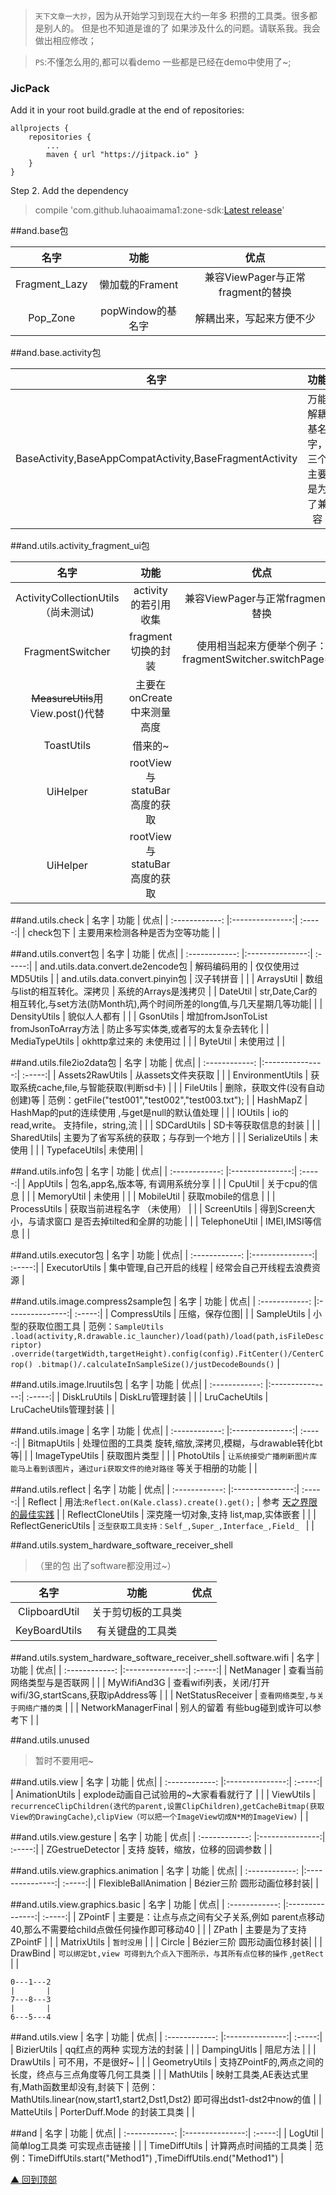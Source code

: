 >`天下文章一大抄`，因为从开始学习到现在大约一年多 积攒的工具类。很多都是别人的。
>但是也不知道是谁的了 如果涉及什么的问题。请联系我。我会做出相应修改；

>`PS`:不懂怎么用的,都可以看demo 一些都是已经在demo中使用了~;


### JicPack
Add it in your root build.gradle at the end of repositories:
```
allprojects {
    repositories {
        ...
        maven { url "https://jitpack.io" }
    }
}
```
Step 2. Add the dependency

> compile 'com.github.luhaoaimama1:zone-sdk:[Latest release](https://github.com/luhaoaimama1/zone-sdk/releases)'
    
##and.base包

| 名字 | 功能  | 优点|
| :------------: |:---------------:| :-----:|
| Fragment_Lazy | 懒加载的Frament | 兼容ViewPager与正常fragment的替换 |
| Pop_Zone   | popWindow的基名字 | 解耦出来，写起来方便不少 |

##and.base.activity包

| 名字 | 功能  | 优点|
| :------------: |:---------------:| :-----:|
| BaseActivity,BaseAppCompatActivity,BaseFragmentActivity  | 万能解耦基名字，三个主要是为了兼容 | 解耦，各司其职。拍照等涉及onActivityResult的封装 |

##and.utils.activity_fragment_ui包

| 名字 | 功能  | 优点|
| :------------: |:---------------:| :-----:|
| ActivityCollectionUtils （尚未测试) | activity的若引用收集 | 兼容ViewPager与正常fragment的替换 |
| FragmentSwitcher   | fragment切换的封装 | 使用相当起来方便举个例子：fragmentSwitcher.switchPage(0);|
| ~~MeasureUtils~~用View.post()代替   | 主要在onCreate中来测量高度 | |
| ToastUtils   | 借来的~ | |
| UiHelper   | rootView与 statuBar高度的获取| |
| UiHelper   | rootView与 statuBar高度的获取| |

##and.utils.check
| 名字 | 功能  | 优点|
| :------------: |:---------------:| :-----:|
| check包下 | 主要用来检测各种是否为空等功能 | |

##and.utils.convert包
| 名字 | 功能  | 优点|
| :------------: |:---------------:| :-----:|
| and.utils.data.convert.de2encode包 | 解码编码用的 | 仅仅使用过MD5Utils  |
| and.utils.data.convert.pinyin包  | 汉子转拼音 | |
| ArraysUtil | 数组与list的相互转化。深拷贝 | 系统的Arrays是浅拷贝 |
| DateUtil | str,Date,Car的相互转化,与set方法(防Month坑),两个时间所差的long值,与几天星期几等功能| |
| DensityUtils | 貌似人人都有 | |
| GsonUtils | 增加fromJsonToList fromJsonToArray方法 |  防止多写实体类,或者写的太复杂去转化 |
| MediaTypeUtils | okhttp拿过来的 未使用过 |  |
| ByteUtil | 未使用过 |  |


##and.utils.file2io2data包
| 名字 | 功能  | 优点|
| :------------: |:---------------:| :-----:|
| Assets2RawUtils  | 从assets文件夹获取 | |
| EnvironmentUtils | 获取系统cache,file,与智能获取(判断sd卡) |  |
| FileUtils | 删除，获取文件(没有自动创建)等 | 范例：getFile("test001","test002","test003.txt"); |
| HashMapZ | HashMap的put的连续使用 ,与get是null的默认值处理 | |
| IOUtils | io的read,write。 支持file，string,流 |   |
| SDCardUtils | SD卡等获取信息的封装 |  |
| SharedUtils| 主要为了省写系统的获取；与存到一个地方 |  |
| SerializeUtils | 未使用 |  |
| TypefaceUtils| 未使用|  |

##and.utils.info包
| 名字 | 功能  | 优点|
| :------------: |:---------------:| :-----:|
| AppUtils  |  包名,app名,版本等, 有调用系统分享 | |
| CpuUtil | 关于cpu的信息 |  |
| MemoryUtil | 未使用 |  |
| MobileUtil | 获取mobile的信息 | |
| ProcessUtils | 获取当前进程名字 （未使用） | |
| ScreenUtils | 得到Screen大小，与请求窗口 是否去掉tilted和全屏的功能 | |
| TelephoneUtil | IMEI,IMSI等信息 | |

##and.utils.executor包
| 名字 | 功能  | 优点|
| :------------: |:---------------:| :-----:|
| ExecutorUtils  |  集中管理,自己开启的线程 | 经常会自己开线程去浪费资源 |

##and.utils.image.compress2sample包
| 名字 | 功能  | 优点|
| :------------: |:---------------:| :-----:|
| CompressUtils  | 压缩，保存位图|  |
| SampleUtils  |  小型的获取位图工具 | 范例：`SampleUtils .load(activity,R.drawable.ic_launcher)/load(path)/load(path,isFileDescriptor) .override(targetWidth,targetHeight).config(config).FitCenter()/CenterCrop() .bitmap()/.calculateInSampleSize()/justDecodeBounds()` |

##and.utils.image.lruutils包
| 名字 | 功能  | 优点|
| :------------: |:---------------:| :-----:|
| DiskLruUtils  |  DiskLru管理封装 |  |
| LruCacheUtils  |  LruCacheUtils管理封装 |  |

##and.utils.image
| 名字 | 功能  | 优点|
| :------------: |:---------------:| :-----:|
| BitmapUtils  |  处理位图的工具类 旋转,缩放,深拷贝,模糊，与drawable转化bt等|  |
| ImageTypeUtils  |  获取图片类型 |  |
| PhotoUtils  |  `让系统接受广播刷新图片库  能马上看到该图片`，`通过uri获取文件的绝对路径` 等关于相册的功能 |  |

##and.utils.reflect
| 名字 | 功能  | 优点|
| :------------: |:---------------:| :-----:|
| Reflect  | 用法:`Reflect.on(Kale.class).create().get();` | 参考 [天之界限的最佳实践](https://github.com/tianzhijiexian/Android-Best-Practices/blob/master/2015.9/reflect/reflect.md "悬停显示") |
| ReflectCloneUtils  | 深克隆一切对象,支持 list,map,实体嵌套   |  |
| ReflectGenericUtils  | `泛型获取工具支持：Self_,Super_,Interface_,Field_ ` |  |

##and.utils.system_hardware_software_receiver_shell
>（里的包 出了software都没用过~）

| 名字 | 功能  | 优点|
| :------------: |:---------------:| :-----:|
| ClipboardUtil  | 关于剪切板的工具类 | |
| KeyBoardUtils  | 有关键盘的工具类   |  |

##and.utils.system_hardware_software_receiver_shell.software.wifi
| 名字 | 功能  | 优点|
| :------------: |:---------------:| :-----:|
| NetManager  | 查看当前网络类型与是否联网 |  |
| MyWifiAnd3G  | 查看wifi列表，关闭/打开wifi/3G,startScans,获取ipAddress等 |  |
| NetStatusReceiver  | `查看网络类型,与关于网络广播的类` |  |
| NetworkManagerFinal  | 别人的留着 有些bug碰到或许可以参考下 |  |

##and.utils.unused
>暂时不要用吧~

##and.utils.view
| 名字 | 功能  | 优点|
| :------------: |:---------------:| :-----:|
| AnimationUtils  | explode动画自己试验用的~大家看看就行了 |  |
| ViewUtils  | `recurrenceClipChildren(迭代的parent,设置ClipChildren)`,`getCacheBitmap(获取View的DrawingCache)`,`clipView（可以把一个ImageView切成N*M的ImageView)` |  |

##and.utils.view.gesture
| 名字 | 功能  | 优点|
| :------------: |:---------------:| :-----:|
| ZGestrueDetector  | 支持 旋转，缩放，位移的回调参数 |  |

##and.utils.view.graphics.animation
| 名字 | 功能  | 优点|
| :------------: |:---------------:| :-----:|
| FlexibleBallAnimation  | Bézier三阶 圆形动画位移封装|  |

##and.utils.view.graphics.basic
| 名字 | 功能  | 优点|
| :------------: |:---------------:| :-----:|
| ZPointF  | 主要是：让点与点之间有父子关系,例如 parent点移动40,那么不需要给child点做任何操作即可移动40 |  |
| ZPath  | 主要是为了支持ZPointF |  |
| MatrixUtils  | `暂时没用` |  |
| Circle  | Bézier三阶 圆形动画位移封装|  |
| DrawBind  | `可以绑定bt,view 可得到九个点入下图所示，与其所有点位移的操作` ,`getRect` |  |
```
0---1---2
|       |
7---8---3
|       |
6---5---4
```

##and.utils.view
| 名字 | 功能  | 优点|
| :------------: |:---------------:| :-----:|
| BizierUtils  | qq红点的两种 实现方法的封装 |  |
| DampingUitls  | 阻尼方法 |  |
| DrawUtils  | 可不用，不是很好~ |  |
| GeometryUtils  | 支持ZPointF的,两点之间的长度，终点与三点角度等几何工具类 |  |
| MathUtils  | 映射工具类,AE表达式里有,Math函数里却没有,封装下 | 范例：MathUtils.linear(now,start1,start2,Dst1,Dst2) 即可得出dst1-dst2中now的值 |
| MatteUtils  | PorterDuff.Mode 的封装工具类 |  |

##and
| 名字 | 功能  | 优点|
| :------------: |:---------------:| :-----:|
| LogUtil  | 简单log工具类 可实现点击链接 |  |
| TimeDiffUtils  | 计算两点时间插的工具类 | 范例：TimeDiffUtils.start("Method1") ,TimeDiffUtils.end("Method1") |


[▲ 回到顶部](#top)
